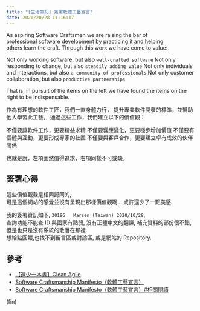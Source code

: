 ```yaml
---
title: "[生活筆記] 簽署軟體工藝宣言"
date: 2020/20/28 11:16:17
---
```


As aspiring Software Craftsmen we are raising the bar of  
professional software development by practicing it and helping  
others learn the craft. Through this work we have come to value:  

Not only working software, but also `well-crafted software`
Not only responding to change, but also `steadily adding value`
Not only individuals and interactions, but also `a community of professionals`
Not only customer collaboration, but also `productive partnerships`

That is, in pursuit of the items on the left we have found the items on the right to be indispensable.  

作為有理想的軟件工匠，我們一直身體力行，
提升專業軟件開發的標準，並幫助他人學習此工藝。
通過這些工作，我們建立以下的價值觀：

不僅要讓軟件工作，更要精益求精
不僅要響應變化，更要穩步增加價值
不僅要有個體與互動，更要形成專家的社區
不僅要與客戶合作，更要建立卓有成效的伙伴關係

也就是說，左項固然值得追求，右項同樣不可或缺。

## 簽署心得

這些價值觀我是相同認同的,  
可是這個網站的感覺並沒有呈現出那樣價值觀啊…
或許還少了一點美感.  

我的簽署資訊如下, 
`30196   Marsen (Taiwan) 2020/10/28`,  
查詢功能不能查 ID 與國家有點弱,
沒有正體中文的翻譯,  補充資料的部份很不錯,  
但是也只是沒有系統的散落在那裡.  
想給點回饋,也找不到留言區或討論區, 或是網站的 Repository.  

## 參考

- [【還少一本書】Clean Agile](http://teddy-chen-tw.blogspot.com/search/label/%E9%82%84%E5%B0%91%E4%B8%80%E6%9C%AC%E6%9B%B8)
- [Software Craftsmanship Manifesto（軟體工藝宣言）](http://manifesto.softwarecraftsmanship.org/)
- [Software Craftsmanship Manifesto（軟體工藝宣言）#相關閱讀](http://manifesto.softwarecraftsmanship.org/#/en/reading)

(fin)
